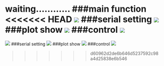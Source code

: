 waiting............
###main function
<<<<<<< HEAD
![](https://github.com/liao-zhihan/HANDSFREE_gui/blob/master/README/main.png)
###serial setting
![](https://github.com/liao-zhihan/HANDSFREE_gui/blob/master/README/serial.png)
###plot show
![](https://github.com/liao-zhihan/HANDSFREE_gui/blob/master/README/visulization.png)
###control
![](https://github.com/liao-zhihan/HANDSFREE_gui/blob/master/README/control.png)
=======
![](https://github.com/liao-zhihan/handsfree_gui/tree/v0.1/README/main.png)
###serial setting
![](https://github.com/liao-zhihan/handsfree_gui/tree/v0.1/README/serial.png)
###plot show
![](https://github.com/liao-zhihan/handsfree_gui/tree/v0.1/README/visulization.png)
###control
![](https://github.com/liao-zhihan/handsfree_gui/tree/v0.1/README/control.png)
>>>>>>> d60962d2de6b646d5237592c98a4d25838e6b546
